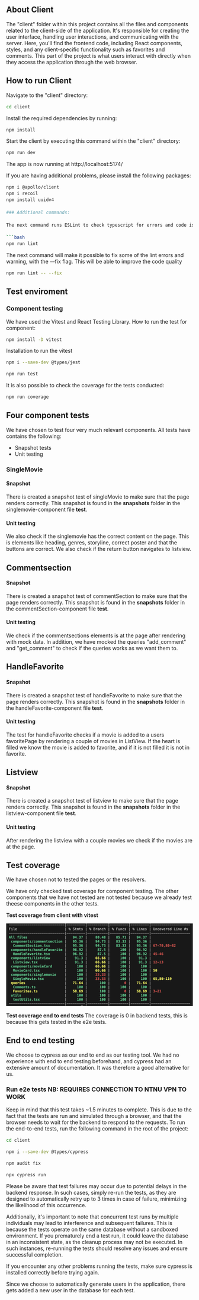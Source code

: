 ## About Client

The "client" folder within this project contains all the files and components related to the client-side of the application. It's responsible for creating the user interface, handling user interactions, and communicating with the server. Here, you'll find the frontend code, including React components, styles, and any client-specific functionality such as favorites and comments. This part of the project is what users interact with directly when they access the application through the web browser.

## How to run Client

Navigate to the "client" directory:

```bash
cd client
```

Install the required dependencies by running:

```bash
npm install
```

Start the client by executing this command within the "client" directory:

```bash
npm run dev
```

The app is now running at http://localhost:5174/

If you are having additional problems, please install the following packages:

````bash
npm i @apollo/client
npm i recoil
npm install uuidv4

### Additional commands:

The next command runs ESLint to check typescript for errors and code issues. Additionally, it will identify and report any unused ESLint-disable directives.

```bash
npm run lint
````

The next command will make it possible to fix some of the lint errors and warning, with the -–fix flag. This will be able to improve the code quality

```bash
npm run lint -- --fix
```

## Test enviroment

### Component testing

We have used the Vitest and React Testing Library. How to run the test for component:

```bash
npm install -D vitest
```

Installation to run the vitest

```bash
npm i --save-dev @types/jest
```

```bash
npm run test
```

It is also possible to check the coverage for the tests conducted:

```bash
npm run coverage
```

## Four component tests

We have chosen to test four very much relevant components.
All tests have contains the following:

- Snapshot tests
- Unit testing

### SingleMovie

#### Snapshot

There is created a snapshot test of singleMovie to make sure that the page renders correctly. This snapshot is found in the **snapshots** folder in the singlemovie-component file **test**.

#### Unit testing

We also check if the singlemovie has the correct content on the page. This is elements like heading, genres, storyline, correct poster and that the buttons are correct. We also check if the return button navigates to listview.

## Commentsection

#### Snapshot

There is created a snapshot test of commentSection to make sure that the page renders correctly. This snapshot is found in the **snapshots** folder in the commentSection-component file **test**.

#### Unit testing

We check if the commentsections elements is at the page after rendering with mock data. In addition, we have mocked the queries "add_comment" and "get_comment" to check if the queries works as we want them to.

## HandleFavorite

#### Snapshot

There is created a snapshot test of handleFavorite to make sure that the page renders correctly. This snapshot is found in the **snapshots** folder in the handleFavorite-component file **test**.

#### Unit testing

The test for handleFavorite checks if a movie is added to a users favoritePage by rendering a couple of movies in ListView. If the heart is filled we know the movie is added to favorite, and if it is not filled it is not in favorite.

## Listview

#### Snapshot

There is created a snapshot test of listview to make sure that the page renders correctly. This snapshot is found in the **snapshots** folder in the listview-component file **test**.

#### Unit testing

After rendering the listview with a couple movies we check if the movies are at the page.

## Test coverage

We have chosen not to tested the pages or the resolvers.

We have only checked test coverage for component testing.
The other components that we have not tested are not tested because we already test theese components in the other tests.

<b>Test coverage from client with vitest </b>

![Test coverage](./public/testCoverage.png)

<b>Test coverage end to end tests </b>
The coverage is 0 in backend tests, this is because this gets tested in the e2e tests.

## End to end testing

We choose to cypress as our end to end as our testing tool. We had no experience with end to end testing beforehand, and cypress had an extensive amount of documentation. It was therefore a good alternative for us.

### Run e2e tests NB: REQUIRES CONNECTION TO NTNU VPN TO WORK

Keep in mind that this test takes ~1.5 minutes to complete. This is due to the fact that the tests are run and simulated through a browser, and that the browser needs to wait for the backend to respond to the requests.
To run the end-to-end tests, run the following command in the root of the project:

```bash
cd client
```

```bash
npm i --save-dev @types/cypress
```

```bash
npm audit fix
```

```bash
npx cypress run

```

Please be aware that test failures may occur due to potential delays in the backend response. In such cases, simply re-run the tests, as they are designed to automatically retry up to 3 times in case of failure, minimizing the likelihood of this occurrence.

Additionally, it's important to note that concurrent test runs by multiple individuals may lead to interference and subsequent failures. This is because the tests operate on the same database without a sandboxed environment. If you prematurely end a test run, it could leave the database in an inconsistent state, as the cleanup process may not be executed. In such instances, re-running the tests should resolve any issues and ensure successful completion.

If you encounter any other problems running the tests, make sure cypress is installed correctly before trying again.

Since we choose to automatically generate users in the application, there gets added a new user in the database for each test.
